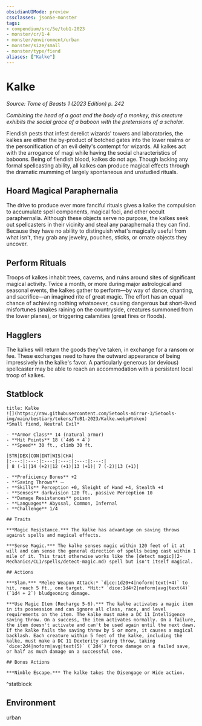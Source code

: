 ```yaml
---
obsidianUIMode: preview
cssclasses: json5e-monster
tags:
- compendium/src/5e/tob1-2023
- monster/cr/1-4
- monster/environment/urban
- monster/size/small
- monster/type/fiend
aliases: ["Kalke"]
---
```

# Kalke
*Source: Tome of Beasts 1 (2023 Edition) p. 242*  

*Combining the head of a goat and the body of a monkey, this creature exhibits the social grace of a baboon with the pretensions of a scholar.*

Fiendish pests that infest derelict wizards' towers and laboratories, the kalkes are either the by-product of botched gates into the lower realms or the personification of an evil deity's contempt for wizards. All kalkes act with the arrogance of magi while having the social characteristics of baboons. Being of fiendish blood, kalkes do not age. Though lacking any formal spellcasting ability, all kalkes can produce magical effects through the dramatic mumming of largely spontaneous and unstudied rituals.

## Hoard Magical Paraphernalia

The drive to produce ever more fanciful rituals gives a kalke the compulsion to accumulate spell components, magical foci, and other occult paraphernalia. Although these objects serve no purpose, the kalkes seek out spellcasters in their vicinity and steal any paraphernalia they can find. Because they have no ability to distinguish what's magically useful from what isn't, they grab any jewelry, pouches, sticks, or ornate objects they uncover.

## Perform Rituals

Troops of kalkes inhabit trees, caverns, and ruins around sites of significant magical activity. Twice a month, or more during major astrological and seasonal events, the kalkes gather to perform—by way of dance, chanting, and sacrifice—an imagined rite of great magic. The effort has an equal chance of achieving nothing whatsoever, causing dangerous but short-lived misfortunes (snakes raining on the countryside, creatures summoned from the lower planes), or triggering calamities (great fires or floods).

## Hagglers

The kalkes will return the goods they've taken, in exchange for a ransom or fee. These exchanges need to have the outward appearance of being impressively in the kalke's favor. A particularly generous (or devious) spellcaster may be able to reach an accommodation with a persistent local troop of kalkes.

## Statblock

```ad-statblock
title: Kalke
![](https://raw.githubusercontent.com/5etools-mirror-3/5etools-img/main/bestiary/tokens/ToB1-2023/Kalke.webp#token)
*Small fiend, Neutral Evil*

- **Armor Class** 14 (natural armor)
- **Hit Points** 18 (`4d6 + 4`)
- **Speed** 30 ft., climb 30 ft.

|STR|DEX|CON|INT|WIS|CHA|
|:---:|:---:|:---:|:---:|:---:|:---:|
| 8 (-1)|14 (+2)|12 (+1)|13 (+1)| 7 (-2)|13 (+1)|

- **Proficiency Bonus** +2
- **Saving Throws** ⏤
- **Skills** Perception +0, Sleight of Hand +4, Stealth +4
- **Senses** darkvision 120 ft., passive Perception 10
- **Damage Resistances** poison
- **Languages** Abyssal, Common, Infernal
- **Challenge** 1/4

## Traits

***Magic Resistance.*** The kalke has advantage on saving throws against spells and magical effects.

***Sense Magic.*** The kalke senses magic within 120 feet of it at will and can sense the general direction of spells being cast within 1 mile of it. This trait otherwise works like the [detect magic](2-Mechanics/CLI/spells/detect-magic.md) spell but isn't itself magical.

## Actions

***Slam.*** *Melee Weapon Attack:* `dice:1d20+4|noform|text(+4)` to hit, reach 5 ft., one target. *Hit:* `dice:1d4+2|noform|avg|text(4)` (`1d4 + 2`) bludgeoning damage.

***Use Magic Item (Recharge 5-6).*** The kalke activates a magic item in its possession and can ignore all class, race, and level requirements on the item. The kalke must make a DC 11 Intelligence saving throw. On a success, the item activates normally. On a failure, the item doesn't activate and can't be used again until the next dawn. If the kalke fails the saving throw by 5 or more, it causes a magical backlash. Each creature within 5 feet of the kalke, including the kalke, must make a DC 11 Dexterity saving throw, taking `dice:2d4|noform|avg|text(5)` (`2d4`) force damage on a failed save, or half as much damage on a successful one.

## Bonus Actions

***Nimble Escape.*** The kalke takes the Disengage or Hide action.
```
^statblock

## Environment

urban
